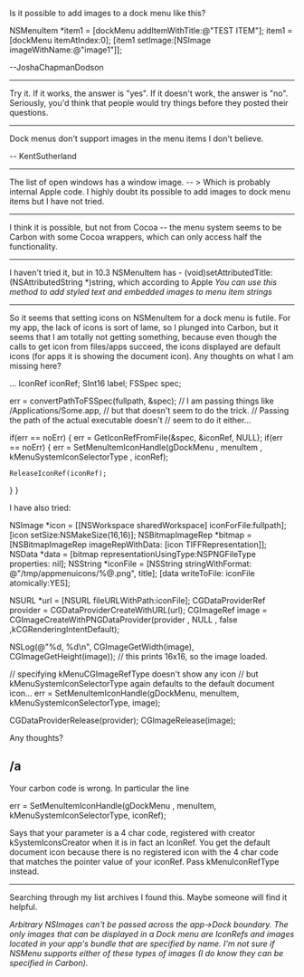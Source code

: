 Is it possible to add images to a dock menu like this?
    
NSMenuItem *item1 = [dockMenu addItemWithTitle:@"TEST ITEM"];
item1 = [dockMenu itemAtIndex:0];
[item1 setImage:[NSImage imageWithName:@"image1"]];


--JoshaChapmanDodson

----

Try it. If it works, the answer is "yes". If it doesn't work, the answer is "no".
Seriously, you'd think that people would try things before they posted their questions.

----

Dock menus don't support images in the menu items I don't believe.

-- KentSutherland

----

The list of open windows has a window image. -- > Which is probably internal Apple code. I highly doubt its possible to add images to dock menu items but I have not tried.

----

I think it is possible, but not from Cocoa -- the menu system seems to be Carbon with some Cocoa wrappers, which can only access half the functionality.

----

I haven't tried it, but in 10.3 NSMenuItem has     - (void)setAttributedTitle:(NSAttributedString *)string, which according to Apple *You can use this method to add styled text and embedded images to menu item strings*

----

So it seems that setting icons on NSMenuItem for a dock menu is futile. For my app, the lack of icons is sort of lame, so I plunged into Carbon, but it seems that I am totally not getting something, because even though the calls to get icon from files/apps succeed, the icons displayed are default icons (for apps it is showing the document icon). Any thoughts on what I am missing here?

    
...
  IconRef iconRef;
  SInt16 label;
  FSSpec spec;

  err = convertPathToFSSpec(fullpath, &spec);
  // I am passing things like /Applications/Some.app, 
  // but that doesn't seem to do the trick.
  // Passing the path of the actual executable doesn't
  // seem to do it either...
			
if(err == noErr)
{
  err = GetIconRefFromFile(&spec, &iconRef, NULL);
  if(err == noErr)
  {
    err = SetMenuItemIconHandle(gDockMenu
              , menuItem
              , kMenuSystemIconSelectorType
              , iconRef);

    ReleaseIconRef(iconRef);
  }
}
	

I have also tried:

    
NSImage *icon = [[NSWorkspace sharedWorkspace] iconForFile:fullpath];
[icon setSize:NSMakeSize(16,16)];
NSBitmapImageRep *bitmap = [NSBitmapImageRep imageRepWithData:
                [icon TIFFRepresentation]];
NSData *data = [bitmap representationUsingType:NSPNGFileType properties: nil];
NSString *iconFile = [NSString stringWithFormat: 
                                       @"/tmp/appmenuicons/%@.png", title];
[data writeToFile: iconFile atomically:YES];

NSURL *url = [NSURL fileURLWithPath:iconFile];
CGDataProviderRef provider = CGDataProviderCreateWithURL(url);
CGImageRef image = CGImageCreateWithPNGDataProvider(provider
                                          , NULL
                                          , false
                                          ,kCGRenderingIntentDefault);

NSLog(@"%d, %d\n", CGImageGetWidth(image), CGImageGetHeight(image));
// this prints 16x16, so the image loaded.

// specifying kMenuCGImageRefType doesn't show any icon
// but kMenuSystemIconSelectorType again defaults to the default document icon...
err = SetMenuItemIconHandle(gDockMenu, menuItem, kMenuSystemIconSelectorType, image);


CGDataProviderRelease(provider);
CGImageRelease(image);


Any thoughts?

/a
----
Your carbon code is wrong. In particular the line
    
err = SetMenuItemIconHandle(gDockMenu , menuItem, kMenuSystemIconSelectorType, iconRef);

Says that your parameter is a 4 char code, registered with creator  kSystemIconsCreator when it is in fact an IconRef. You get the default document icon because there is no registered icon with the 4 char code that matches the pointer value of your iconRef. Pass kMenuIconRefType instead.

----

Searching through my list archives I found this. Maybe someone will find it helpful.

*Arbitrary NSImages can't be passed across the app->Dock boundary. The only images that can be displayed in a Dock menu are IconRefs and images located in your app's bundle that are specified by name. I'm not sure if NSMenu supports either of these types of images (I do know they can be specified in Carbon).*
